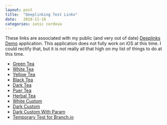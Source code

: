 ```yaml
---
layout: post
title:  "Deeplinking Test Links"
date:   2018-11-16
categories: ionic cordova
---
```


These links are associated with my public (and very out of date) [Deeplinks Demo][PublicDeeplinksDemo] application. This application does not fully work on iOS at this time. I could rectify that, but it is not really all that high on my list of things to do at this time.

- [Green Tea][greenTest]
- [White Tea][whiteTest]
- [Yellow Tea][yellowTest]
- [Black Tea][blackTest]
- [Dark Tea][darkTest]
- [Puer Tea][puerTest]
- [Herbal Tea][herbalTest]
- [White Custom][whiteCustom]
- [Dark Custom][darkCustom]
- [Dark Custom With Param][darkCustomParm]
- [Temporary Test for Branch.io][temporaryTest]


[PublicDeeplinksDemo]: https://github.com/kensodemann/deeplinks-demo
[greenTest]: https://cs-demo-deeplink.herokuapp.com/green 
[whiteTest]: https://cs-demo-deeplink.herokuapp.com/white
[yellowTest]: https://cs-demo-deeplink.herokuapp.com/yellow?teaid=1234
[blackTest]: https://cs-demo-deeplink.herokuapp.com/black
[darkTest]: https://cs-demo-deeplink.herokuapp.com/dark
[puerTest]: https://cs-demo-deeplink.herokuapp.com/puer
[herbalTest]: https://cs-demo-deeplink.herokuapp.com/herbal
[whiteCustom]: csdldemo://white
[darkCustom]: csdldemo://dark
[darkCustomParm]: csdldemo://dark?teaid=1234
[temporaryTest]: teatasterng://tabs/tab2
